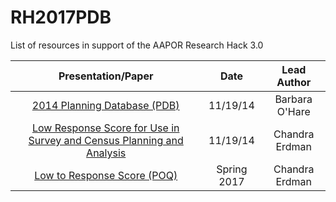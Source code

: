 # RH2017PDB
List of resources in support of the AAPOR Research Hack 3.0

| Presentation/Paper | Date | Lead Author |
|:-------------:|:-------------:|:-----:|
| [2014 Planning Database (PDB)](./Presentations/-ACS-users-group-webinar-final.pdf) | 11/19/14 | Barbara O'Hare |
| [Low Response Score for Use in Survey and Census Planning and Analysis](./Presentations/LRS-september-webinar.pd)| 11/19/14 | Chandra Erdman |
|[Low to Response Score (POQ)](https://oup.silverchair-cdn.com/oup/backfile/Content_public/Journal/poq/81/1/10.1093_poq_nfw040/3/nfw040.pdf?Expires=1494520818&Signature=VH22Ge7B6he43zFKzv3IEOOJr75YSFQcLoVwZP7C1AlfmG50J3Ny70Dj1EFASR-Cpvu78dbJ3HBHpyaPt67W6fAWN~OySoiklWOKfOj3ZD0gTim0vWI25yWPqTg7uIbFvWJ7GdMdouucvNSbYFQLhfxEwY8vPHbzbEAIF4fFgsg1hrqrVM19MG29FP77aVgWl~C85uUtKqUtxg62maGzRT4h3tes7wQ78iBkoMIiDa4S4FNiqDMd~pF-KINU7vJwARa5DFRQgWKn1FQD7k4ihDvDtQHDWYblP66KBou90n3GXFvJ9TrWHzCM7Lpi4sbq5Cv3xex7VKqtJBrNyu49Rg__&Key-Pair-Id=APKAIUCZBIA4LVPAVW3Q)|Spring 2017| Chandra Erdman |


  
